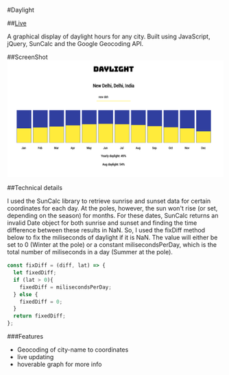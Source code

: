 #Daylight

##[Live](http://wireworld.co/)

A graphical display of daylight hours for any city. Built using JavaScript, jQuery, SunCalc and the Google Geocoding API.

##ScreenShot
![daylight]

##Technical details

I used the SunCalc library to retrieve sunrise and sunset data for certain coordinates for each day. At the poles, however, the sun won't rise (or set, depending on the season) for months. For these dates, SunCalc returns an invalid Date object for both sunrise and sunset and finding the time difference between these results in NaN. So, I used the fixDiff method below to fix the miliseconds of daylight if it is NaN. The value will either be set to 0 (Winter at the pole) or a constant milisecondsPerDay, which is the total number of miliseconds in a day (Summer at the pole).

```javascript
const fixDiff = (diff, lat) => {
  let fixedDiff;
  if (lat > 0){
    fixedDiff = milisecondsPerDay;
  } else {
    fixedDiff = 0;
  }
  return fixedDiff;
};
```

###Features
* Geocoding of city-name to coordinates
* live updating
* hoverable graph for more info

[daylight]: ./images/daylight.png
